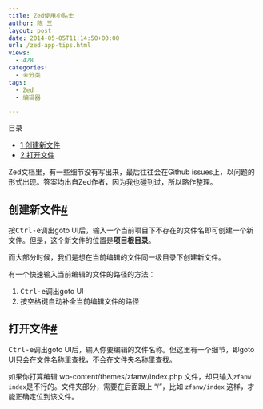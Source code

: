 ```yaml
---
title: Zed使用小贴士
author: 陈 三
layout: post
date: 2014-05-05T11:14:50+00:00
url: /zed-app-tips.html
views:
  - 428
categories:
  - 未分类
tags:
  - Zed
  - 编辑器

---
```

<div id="toc_container" class="ml-l u-floatRight pure-u-1-1 pure-u-sm-2-5 toc_white no_bullets">
  <nav id="myaffix">
  
  <p class="toc-title">
    目录
  </p>
  
  <ul class="toc-list nav" role="menu">
    <li class="toc-list__item" role="menuitem">
      <a href="#i"><span class="toc_number toc_depth_1">1</span> 创建新文件</a>
    </li>
    <li class="toc-list__item" role="menuitem">
      <a href="#i-2"><span class="toc_number toc_depth_1">2</span> 打开文件</a>
    </li>
  </ul></nav>
</div>

<div class="">
  <p>
    Zed文档里，有一些细节没有写出来，最后往往会在Github issues上，以问题的形式出现。答案均出自Zed作者，因为我也碰到过，所以略作整理。
  </p>
  
  <h2 class="storycontent-h2">
    <span id="i">创建新文件</span><a title="标题链接地址" class="u-floatRight hidden" id="heyi" href="#i"><span class="" aria-hidden="true">#</span></a>
  </h2>
  
  <p>
    按<kbd>Ctrl-e</kbd>调出goto UI后，输入一个当前项目下不存在的文件名即可创建一个新文件。但是，这个新文件的位置是<strong>项目根目录</strong>。
  </p>
  
  <p>
    而大部分时候，我们是想在当前编辑的文件同一级目录下创建新文件。
  </p>
  
  <p>
    有一个快速输入当前编辑的文件的路径的方法：
  </p>
  
  <ol>
    <li>
      <kbd>Ctrl-e</kbd>调出goto UI
    </li>
    <li>
      按空格键自动补全当前编辑文件的路径
    </li>
  </ol>
  
  <h2 class="storycontent-h2">
    <span id="i-2">打开文件</span><a title="标题链接地址" class="u-floatRight hidden" id="heyi-2" href="#i-2"><span class="" aria-hidden="true">#</span></a>
  </h2>
  
  <p>
    <kbd>Ctrl-e</kbd>调出goto UI后，输入你要编辑的文件名称。但这里有一个细节，即goto UI只会在文件名称里查找，不会在文件夹名称里查找。
  </p>
  
  <p>
    如果你打算编辑 wp-content/themes/zfanw/index.php 文件，却只输入<code>zfanw index</code>是不行的。文件夹部分，需要在后面跟上 “/”，比如 <code>zfanw/index</code> 这样，才能正确定位到该文件。
  </p>
</div>